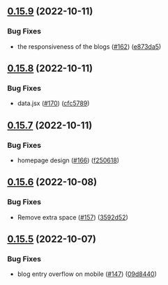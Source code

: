 ## [0.15.9](https://github.com/thecyberworld/thecyberhub.org/compare/v0.15.8...v0.15.9) (2022-10-11)


### Bug Fixes

* the responsiveness of the blogs ([#162](https://github.com/thecyberworld/thecyberhub.org/issues/162)) ([e873da5](https://github.com/thecyberworld/thecyberhub.org/commit/e873da52d4afce5e1ac3ab72936349ddc6b066d1))



## [0.15.8](https://github.com/thecyberworld/thecyberhub.org/compare/v0.15.7...v0.15.8) (2022-10-11)


### Bug Fixes

* data.jsx ([#170](https://github.com/thecyberworld/thecyberhub.org/issues/170)) ([cfc5789](https://github.com/thecyberworld/thecyberhub.org/commit/cfc5789dac09df84b5a2bbb98f262a5940c28d59))



## [0.15.7](https://github.com/thecyberworld/thecyberhub.org/compare/v0.15.6...v0.15.7) (2022-10-11)


### Bug Fixes

* homepage design ([#166](https://github.com/thecyberworld/thecyberhub.org/issues/166)) ([f250618](https://github.com/thecyberworld/thecyberhub.org/commit/f250618e02d8170d233af6fefa0a43d40b9e1616))



## [0.15.6](https://github.com/thecyberworld/thecyberhub.org/compare/v0.15.5...v0.15.6) (2022-10-08)


### Bug Fixes

* Remove extra space ([#157](https://github.com/thecyberworld/thecyberhub.org/issues/157)) ([3592d52](https://github.com/thecyberworld/thecyberhub.org/commit/3592d522b2ce0456d03149981c76e1ce686ea90d))



## [0.15.5](https://github.com/thecyberworld/thecyberhub.org/compare/v0.15.4...v0.15.5) (2022-10-07)


### Bug Fixes

* blog entry overflow on mobile ([#147](https://github.com/thecyberworld/thecyberhub.org/issues/147)) ([09d8440](https://github.com/thecyberworld/thecyberhub.org/commit/09d8440e20c66e48c136e8da4c583f1acfd1024f))



